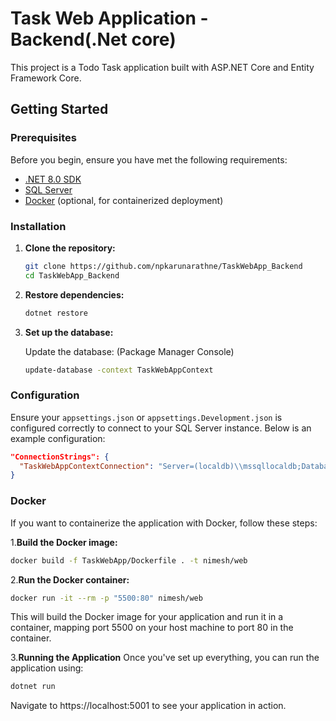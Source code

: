 # Task Web Application - Backend(.Net core)

This project is a Todo Task application built with ASP.NET Core and Entity Framework Core.

## Getting Started

### Prerequisites

Before you begin, ensure you have met the following requirements:

- [.NET 8.0 SDK](https://dotnet.microsoft.com/en-us/download/dotnet/8.0)
- [SQL Server](https://www.microsoft.com/en-us/sql-server/sql-server-downloads)
- [Docker](https://www.docker.com/get-started) (optional, for containerized deployment)

### Installation

1. **Clone the repository:**

    ```sh
    git clone https://github.com/npkarunarathne/TaskWebApp_Backend
    cd TaskWebApp_Backend
    ```

2. **Restore dependencies:**

    ```sh
    dotnet restore
    ```

3. **Set up the database:**

    Update the database: (Package Manager Console)

    ```sh
    update-database -context TaskWebAppContext
    ```

### Configuration

Ensure your `appsettings.json` or `appsettings.Development.json` is configured correctly to connect to your SQL Server instance. Below is an example configuration:

```json
"ConnectionStrings": {
  "TaskWebAppContextConnection": "Server=(localdb)\\mssqllocaldb;Database=TaskWebApp;Trusted_Connection=True;MultipleActiveResultSets=true"
}
```
### Docker
If you want to containerize the application with Docker, follow these steps:

1.**Build the Docker image:**

```sh
docker build -f TaskWebApp/Dockerfile . -t nimesh/web
```
2.**Run the Docker container:**

```sh
docker run -it --rm -p "5500:80" nimesh/web
```

This will build the Docker image for your application and run it in a container, mapping port 5500 on your host machine to port 80 in the container.

3.**Running the Application**
Once you've set up everything, you can run the application using:

```sh
dotnet run
```
Navigate to https://localhost:5001 to see your application in action.



